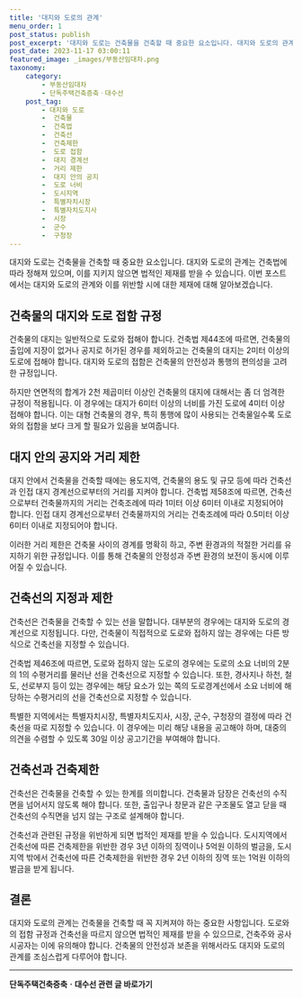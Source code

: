 ```yaml
---
title: '대지와 도로의 관계'
menu_order: 1
post_status: publish
post_excerpt: '대지와 도로는 건축물을 건축할 때 중요한 요소입니다. 대지와 도로의 관계는 건축법에 따라 정해져 있으며, 이를 지키지 않으면 법적인 제재를 받을 수 있습니다. 이번 포스트에서는 대지와 도로의 관계와 이를 위반할 시에 대한 제재에 대해 알아보겠습니다.'
post_date: 2023-11-17 03:00:11
featured_image: _images/부동산임대차.png
taxonomy:
    category:
        - 부동산임대차
        - 단독주택건축증축ㆍ대수선
    post_tag:
        - 대지와 도로
        -  건축물
        -  건축법
        -  건축선
        -  건축제한
        -  도로 접함
        -  대지 경계선
        -  거리 제한
        -  대지 안의 공지
        -  도로 너비
        -  도시지역
        -  특별자치시장
        -  특별자치도지사
        -  시장
        -  군수
        -  구청장
---
```



대지와 도로는 건축물을 건축할 때 중요한 요소입니다. 대지와 도로의 관계는 건축법에 따라 정해져 있으며, 이를 지키지 않으면 법적인 제재를 받을 수 있습니다. 이번 포스트에서는 대지와 도로의 관계와 이를 위반할 시에 대한 제재에 대해 알아보겠습니다.

## 건축물의 대지와 도로 접함 규정

건축물의 대지는 일반적으로 도로와 접해야 합니다. 건축법 제44조에 따르면, 건축물의 출입에 지장이 없거나 공지로 허가된 경우를 제외하고는 건축물의 대지는 2미터 이상의 도로에 접해야 합니다. 대지와 도로의 접함은 건축물의 안전성과 통행의 편의성을 고려한 규정입니다.

하지만 연면적의 합계가 2천 제곱미터 이상인 건축물의 대지에 대해서는 좀 더 엄격한 규정이 적용됩니다. 이 경우에는 대지가 6미터 이상의 너비를 가진 도로에 4미터 이상 접해야 합니다. 이는 대형 건축물의 경우, 특히 통행에 많이 사용되는 건축물일수록 도로와의 접함을 보다 크게 할 필요가 있음을 보여줍니다.

## 대지 안의 공지와 거리 제한

대지 안에서 건축물을 건축할 때에는 용도지역, 건축물의 용도 및 규모 등에 따라 건축선과 인접 대지 경계선으로부터의 거리를 지켜야 합니다. 건축법 제58조에 따르면, 건축선으로부터 건축물까지의 거리는 건축조례에 따라 1미터 이상 6미터 이내로 지정되어야 합니다. 인접 대지 경계선으로부터 건축물까지의 거리는 건축조례에 따라 0.5미터 이상 6미터 이내로 지정되어야 합니다.

이러한 거리 제한은 건축물 사이의 경계를 명확히 하고, 주변 환경과의 적절한 거리를 유지하기 위한 규정입니다. 이를 통해 건축물의 안정성과 주변 환경의 보전이 동시에 이루어질 수 있습니다.

## 건축선의 지정과 제한

건축선은 건축물을 건축할 수 있는 선을 말합니다. 대부분의 경우에는 대지와 도로의 경계선으로 지정됩니다. 다만, 건축물이 직접적으로 도로와 접하지 않는 경우에는 다른 방식으로 건축선을 지정할 수 있습니다.

건축법 제46조에 따르면, 도로와 접하지 않는 도로의 경우에는 도로의 소요 너비의 2분의 1의 수평거리를 물러난 선을 건축선으로 지정할 수 있습니다. 또한, 경사지나 하천, 철도, 선로부지 등이 있는 경우에는 해당 요소가 있는 쪽의 도로경계선에서 소요 너비에 해당하는 수평거리의 선을 건축선으로 지정할 수 있습니다.

특별한 지역에서는 특별자치시장, 특별자치도지사, 시장, 군수, 구청장의 결정에 따라 건축선을 따로 지정할 수 있습니다. 이 경우에는 미리 해당 내용을 공고해야 하며, 대중의 의견을 수렴할 수 있도록 30일 이상 공고기간을 부여해야 합니다.

## 건축선과 건축제한

건축선은 건축물을 건축할 수 있는 한계를 의미합니다. 건축물과 담장은 건축선의 수직면을 넘어서지 않도록 해야 합니다. 또한, 출입구나 창문과 같은 구조물도 열고 닫을 때 건축선의 수직면을 넘지 않는 구조로 설계해야 합니다.

건축선과 관련된 규정을 위반하게 되면 법적인 제재를 받을 수 있습니다. 도시지역에서 건축선에 따른 건축제한을 위반한 경우 3년 이하의 징역이나 5억원 이하의 벌금을, 도시지역 밖에서 건축선에 따른 건축제한을 위반한 경우 2년 이하의 징역 또는 1억원 이하의 벌금을 받게 됩니다.

## 결론

대지와 도로의 관계는 건축물을 건축할 때 꼭 지켜져야 하는 중요한 사항입니다. 도로와의 접함 규정과 건축선을 따르지 않으면 법적인 제재를 받을 수 있으므로, 건축주와 공사시공자는 이에 유의해야 합니다. 건축물의 안전성과 보존을 위해서라도 대지와 도로의 관계를 조심스럽게 다루어야 합니다.
<!-- wp:separator -->
<hr class="wp-block-separator has-alpha-channel-opacity"/>
<!-- /wp:separator -->

<!-- wp:group {"backgroundColor":"base","layout":{"type":"constrained"}} -->
<div class="wp-block-group has-base-background-color has-background"><!-- wp:paragraph {"align":"center","fontSize":"medium"} -->
<p class="has-text-align-center has-large-font-size"><strong>단독주택건축증축ㆍ대수선 관련 글 바로가기</strong></p>
<!-- /wp:paragraph -->


<!-- wp:latest-posts
{"categories":[{"id":22770,"count":19,"description":"","link":"https://uknowlaw.com/category/%eb%8b%a8%eb%8f%85%ec%a3%bc%ed%83%9d%ea%b1%b4%ec%b6%95%ec%a6%9d%ec%b6%95%e3%86%8d%eb%8c%80%ec%88%98%ec%84%a0/","name":"단독주택건축증축ㆍ대수선","slug":"단독주택건축증축ㆍ대수선","taxonomy":"category","parent":0,"meta":[],"_links":{"self":[{"href":"https://uknowlaw.com/wp-json/wp/v2/categories/22770"}],"collection":[{"href":"https://uknowlaw.com/wp-json/wp/v2/categories"}],"about":[{"href":"https://uknowlaw.com/wp-json/wp/v2/taxonomies/category"}],"wp:post_type":[{"href":"https://uknowlaw.com/wp-json/wp/v2/posts?categories=22770"}],"curies":[{"name":"wp","href":"https://api.w.org/{rel}","templated":true}]}}],"postsToShow":100,"excerptLength":28,"postLayout":"grid","columns":2,"featuredImageAlign":"left","featuredImageSizeSlug":"large","fontSize":"small"} /--></div>
<!-- /wp:group -->